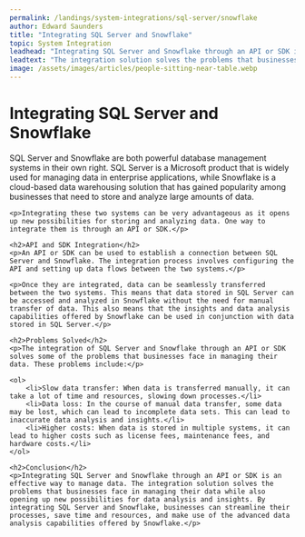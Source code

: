 ```yaml
---
permalink: /landings/system-integrations/sql-server/snowflake
author: Edward Saunders
title: "Integrating SQL Server and Snowflake"
topic: System Integration
leadhead: "Integrating SQL Server and Snowflake through an API or SDK is an effective way to manage data"
leadtext: "The integration solution solves the problems that businesses face in managing their data while also opening up new possibilities for data analysis and insights. By integrating SQL Server and Snowflake, businesses can streamline their processes, save time and resources, and make use of the advanced data analysis capabilities offered by Snowflake."
image: /assets/images/articles/people-sitting-near-table.webp
---
```

<div class="arttext">	<h1>Integrating SQL Server and Snowflake</h1>
	<p>SQL Server and Snowflake are both powerful database management systems in their own right. SQL Server is a Microsoft product that is widely used for managing data in enterprise applications, while Snowflake is a cloud-based data warehousing solution that has gained popularity among businesses that need to store and analyze large amounts of data.</p>

	<p>Integrating these two systems can be very advantageous as it opens up new possibilities for storing and analyzing data. One way to integrate them is through an API or SDK.</p>

	<h2>API and SDK Integration</h2>
	<p>An API or SDK can be used to establish a connection between SQL Server and Snowflake. The integration process involves configuring the API and setting up data flows between the two systems.</p>

	<p>Once they are integrated, data can be seamlessly transferred between the two systems. This means that data stored in SQL Server can be accessed and analyzed in Snowflake without the need for manual transfer of data. This also means that the insights and data analysis capabilities offered by Snowflake can be used in conjunction with data stored in SQL Server.</p>

	<h2>Problems Solved</h2>
	<p>The integration of SQL Server and Snowflake through an API or SDK solves some of the problems that businesses face in managing their data. These problems include:</p>

	<ol>
		<li>Slow data transfer: When data is transferred manually, it can take a lot of time and resources, slowing down processes.</li>
		<li>Data loss: In the course of manual data transfer, some data may be lost, which can lead to incomplete data sets. This can lead to inaccurate data analysis and insights.</li>
		<li>Higher costs: When data is stored in multiple systems, it can lead to higher costs such as license fees, maintenance fees, and hardware costs.</li>
	</ol>

	<h2>Conclusion</h2>
	<p>Integrating SQL Server and Snowflake through an API or SDK is an effective way to manage data. The integration solution solves the problems that businesses face in managing their data while also opening up new possibilities for data analysis and insights. By integrating SQL Server and Snowflake, businesses can streamline their processes, save time and resources, and make use of the advanced data analysis capabilities offered by Snowflake.</p>
</div>